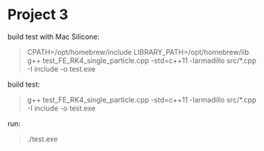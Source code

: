 # Project 3

build test with Mac Silicone: 
> CPATH=/opt/homebrew/include LIBRARY_PATH=/opt/homebrew/lib g++ test_FE_RK4_single_particle.cpp -std=c++11 -larmadillo src/*.cpp -I include -o test.exe

build test:
> g++ test_FE_RK4_single_particle.cpp -std=c++11 -larmadillo src/*.cpp -I include -o test.exe

run:
> ./test.exe

